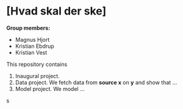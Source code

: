 # \[Hvad skal der ske\]

**Group members:**
- Magnus Hjort
- Kristian Ebdrup
- Kristian Vest


This repository contains  
1. Inaugural project. 
2. Data project. We fetch data from **source x** on **y** and show that ...
3. Model project. We model ...

s
